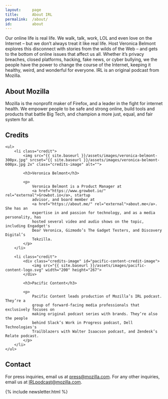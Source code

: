 ```yaml
---
layout:     page
title:      About IRL
permalink:  /about/
id:         about
---
```


Our online life is real life. We walk, talk, work, LOL and even love on the Internet – but we don’t always treat it like real life. Host Veronica Belmont explores this disconnect with stories from the wilds of the Web – and gets to the bottom of online issues that affect us all. Whether it’s privacy breaches, closed platforms, hacking, fake news, or cyber bullying, we the people have the power to change the course of the Internet, keeping it healthy, weird, and wonderful for everyone. IRL is an original podcast from Mozilla.

## About Mozilla

Mozilla is the nonprofit maker of Firefox, and a leader in the fight for internet health. We empower people to be safe and strong online, build tools and products that battle Big Tech, and champion a more just, equal, and fair system for all.

<div id="credits">
    <h2>Credits</h2>

    <ul>
        <li class="credit">
            <img src="{{ site.baseurl }}/assets/images/veronica-belmont-300px.jpg" srcset="{{ site.baseurl }}/assets/images/veronica-belmont-600px.jpg 2x" class="credits-image" alt="">

            <h3>Veronica Belmont</h3>

            <p>
                Veronica Belmont is a Product Manager at
                <a href="https://www.growbot.io/" rel="external">Growbot.io</a>, startup
                advisor, and board member at
                <a href="https://about.me/" rel="external">about.me</a>. She has an
                expertise in and passion for technology, and as a media personality, has
                hosted several video and audio shows on the topic, including Engadget's
                Dear Veronica, Gizmodo’s The Gadget Testers, and Discovery Digital’s
                Tekzilla.
            </p>
        </li>

        <li class="credit">
            <div class="credits-image" id="pacific-content-credit-image">
                <img src="{{ site.baseurl }}/assets/images/pacific-content-logo.svg" width="200" height="267">
            </div>

            <h3>Pacific Content</h3>

            <p>
                Pacific Content leads production of Mozilla’s IRL podcast. They’re a
                group of forward-facing media professionals that exclusively focuses on
                making original podcast series with brands. They’re also the people
                behind Slack’s Work in Progress podcast, Dell Technologies's
                Trailblazers with Walter Isaacson podcast, and Zendesk’s Relate podcast.
            </p>
        </li>
    </ul>
</div>

## Contact

For press inquiries, email us at [press@mozilla.com](press@mozilla.com). For any other inquiries, email us at [IRLpodcast@mozilla.com](IRLpodcast@mozilla.com).

{% include newsletter.html %}
